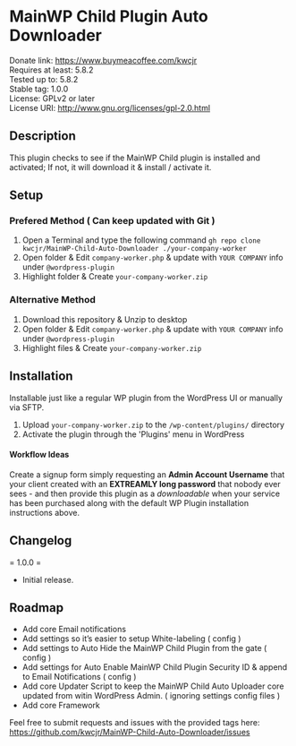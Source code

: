 # MainWP Child Plugin Auto Downloader

Donate link: https://www.buymeacoffee.com/kwcjr   
Requires at least: 5.8.2   
Tested up to: 5.8.2   
Stable tag: 1.0.0   
License: GPLv2 or later   
License URI: http://www.gnu.org/licenses/gpl-2.0.html   

## Description

This plugin checks to see if the MainWP Child plugin is installed and activated; If not, it will download it & install / activate it.

## Setup

### Prefered Method ( Can keep updated with Git ) 

1. Open a Terminal and type the following command `gh repo clone kwcjr/MainWP-Child-Auto-Downloader ./your-company-worker`
1. Open folder & Edit `company-worker.php` & update with `YOUR COMPANY` info under `@wordpress-plugin`
1. Highlight folder & Create `your-company-worker.zip`

### Alternative Method

1. Download this repository & Unzip to desktop
1. Open folder & Edit `company-worker.php` & update with `YOUR COMPANY` info under `@wordpress-plugin`
1. Highlight files & Create `your-company-worker.zip`

## Installation

Installable just like a regular WP plugin from the WordPress UI or manually via SFTP.

1. Upload `your-company-worker.zip` to the `/wp-content/plugins/` directory
1. Activate the plugin through the 'Plugins' menu in WordPress

#### Workflow Ideas

Create a signup form simply requesting an **Admin Account Username** that your client created with an **EXTREAMLY long password** that nobody ever sees - and then provide this plugin as a *downloadable* when your service has been purchased along with the default WP Plugin installation instructions above. 


## Changelog

= 1.0.0 =
* Initial release.

## Roadmap

* Add core Email notifications
* Add settings so it’s easier to setup White-labeling ( config )
* Add settings to Auto Hide the MainWP Child Plugin from the gate ( config )
* Add settings for Auto Enable MainWP Child Plugin Security ID & append to Email Notifications ( config ) 
* Add core Updater Script to keep the MainWP Child Auto Uploader core updated from witin WordPress Admin. ( ignoring settings config files )
* Add core Framework


 Feel free to submit requests and issues with the provided tags here:   
 https://github.com/kwcjr/MainWP-Child-Auto-Downloader/issues
